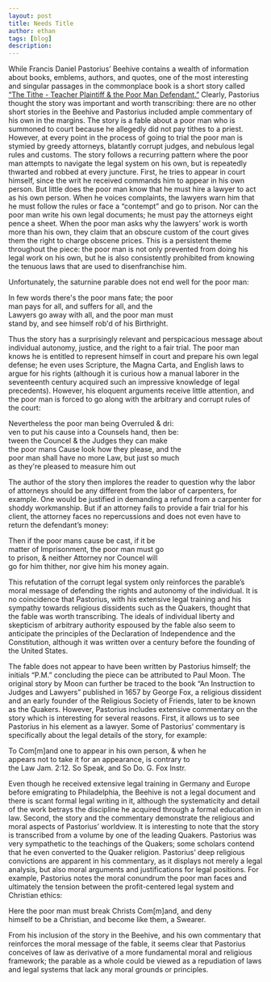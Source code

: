 ```yaml
---
layout: post
title: Needs Title
author: ethan
tags: [blog]
description:
---
```

While Francis Daniel Pastorius’ Beehive contains a wealth of information about books, emblems, authors, and quotes, one of the most interesting and singular passages in the commonplace book is a short story called [“The Tithe - Teacher Plaintiff & the Poor Man Defendant.”](path/to/page/) Clearly, Pastorius thought the story was important and worth transcribing: there are no other short stories in the Beehive and Pastorius included ample commentary of his own in the margins. The story is a fable about a poor man who is summoned to court because he allegedly did not pay tithes to a priest. However, at every point in the process of going to trial the poor man is stymied by greedy attorneys, blatantly corrupt judges, and nebulous legal rules and customs. The story follows a recurring pattern where the poor man attempts to navigate the legal system on his own, but is repeatedly thwarted and robbed at every juncture. First, he tries to appear in court himself, since the writ he received commands him to appear in his own person. But little does the poor man know that he must hire a lawyer to act as his own person. When he voices complaints, the lawyers warn him that he must follow the rules or face a “contempt” and go to prison. Nor can the poor man write his own legal documents; he must pay the attorneys eight pence a sheet. When the poor man asks why the lawyers’ work is worth more than his own, they claim that an obscure custom of the court gives them the right to charge obscene prices. This is a persistent theme throughout the piece: the poor man is not only prevented from doing his legal work on his own, but he is also consistently prohibited from knowing the tenuous laws that are used to disenfranchise him.

Unfortunately, the saturnine parable does not end well for the poor man:

In few words there's the poor mans fate; the poor  
man pays for all, and suffers for all, and the  
Lawyers go away with all, and the poor man must  
stand by, and see himself rob'd of his Birthright.

Thus the story has a surprisingly relevant and perspicacious message about individual autonomy, justice, and the right to a fair trial. The poor man knows he is entitled to represent himself in court and prepare his own legal defense; he even uses Scripture, the Magna Carta, and English laws to argue for his rights (although it is curious how a manual laborer in the seventeenth century acquired such an impressive knowledge of legal precedents). However, his eloquent arguments receive little attention, and the poor man is forced to go along with the arbitrary and corrupt rules of the court:

Nevertheless the poor man being Overruled & dri:  
ven to put his cause into a Counsels hand, then be:  
tween the Councel & the Judges they can make  
the poor mans Cause look how they please, and the  
poor man shall have no more Law, but just so much  
as they're pleased to measure him out  

The author of the story then implores the reader to question why the labor of attorneys should be any different from the labor of carpenters, for example. One would be justified in demanding a refund from a carpenter for shoddy workmanship. But if an attorney fails to provide a fair trial for his client, the attorney faces no repercussions and does not even have to return the defendant’s money:

Then if the poor mans cause be cast, if it be  
matter of Imprisonment, the poor man must go  
to prison, & neither Attorney nor Councel will  
go for him thither, nor give him his money again.  

This refutation of the corrupt legal system only reinforces the parable’s moral message of defending the rights and autonomy of the individual. It is no coincidence that Pastorius, with his extensive legal training and his sympathy towards religious dissidents such as the Quakers, thought that the fable was worth transcribing. The ideals of individual liberty and skepticism of arbitrary authority espoused by the fable also seem to anticipate the principles of the Declaration of Independence and the Constitution, although it was written over a century before the founding of the United States.

The fable does not appear to have been written by Pastorius himself; the initials “P.M.” concluding the piece can be attributed to Paul Moon. The original story by Moon can further be traced to the book “An Instruction to Judges and Lawyers” published in 1657 by George Fox, a religious dissident and an early founder of the Religious Society of Friends, later to be known as the Quakers. However, Pastorius includes extensive commentary on the story which is interesting for several reasons. First, it allows us to see Pastorius in his element as a lawyer. Some of Pastorius’ commentary is specifically about the legal details of the story, for example:

To Com[m]and one to appear in his own person, & when he  
appears not to take it for an appearance, is contrary to  
the Law Jam. 2:12. So Speak, and So Do. G. Fox Instr.  

Even though he received extensive legal training in Germany and Europe before emigrating to Philadelphia, the Beehive is not a legal document and there is scant formal legal writing in it, although the systematicity and detail of the work betrays the discipline he acquired through a formal education in law.
Second, the story and the commentary demonstrate the religious and moral aspects of Pastorius’ worldview. It is interesting to note that the story is transcribed from a volume by one of the leading Quakers. Pastorius was very sympathetic to the teachings of the Quakers; some scholars contend that he even converted to the Quaker religion. Pastorius’ deep religious convictions are apparent in his commentary, as it displays not merely a legal analysis, but also moral arguments and justifications for legal positions. For example, Pastorius notes the moral conundrum the poor man faces and ultimately the tension between the profit-centered legal system and Christian ethics:

Here the poor man must break Christs Com[m]and, and deny  
himself to be a Christian, and become like them, a Swearer.  

From his inclusion of the story in the Beehive, and his own commentary that reinforces the moral message of the fable, it seems clear that Pastorius conceives of law as derivative of a more fundamental moral and religious framework; the parable as a whole could be viewed as a repudiation of laws and legal systems that lack any moral grounds or principles.
